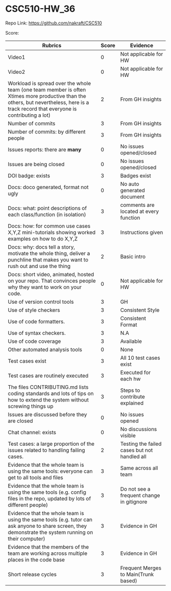 # CSC510-HW_36

Repo Link: https://github.com/nakraft/CSC510

Score: 

|Rubrics|Score|Evidence|
|-----|---------|---------|
|Video1| 0 | Not applicable for HW  | 
|Video2| 0 | Not applicable for HW | 
|Workload is spread over the whole team (one team member is often Xtimes more productive than the others, but nevertheless, here is a track record that everyone is contributing a lot)| 2 | From GH insights |
|Number of commits| 3 | From GH insights |
|Number of commits: by different people| 3 | From GH insights |
|Issues reports: there are **many**| 0 | No issues opened/closed |
|Issues are being closed| 0 | No issues opened/closed |
|DOI badge: exists| 3 | Badges exist |
|Docs: doco generated, format not ugly | 0 | No auto generated document |
|Docs: what: point descriptions of each class/function (in isolation) | 3 | comments are located at every function |
|Docs: how: for common use cases X,Y,Z mini-tutorials showing worked examples on how to do X,Y,Z| 3 | Instructions given |
|Docs: why: docs tell a story, motivate the whole thing, deliver a punchline that makes you want to rush out and use the thing| 2 | Basic intro |
|Docs: short video, animated, hosted on your repo. That convinces people why they want to work on your code.| 0 | Not applicable for HW |
|Use of version control tools| 3 | GH |
|Use of style checkers | 3 | Consistent Style |
|Use of code formatters. | 3 | Consistent Format |
|Use of syntax checkers. | 3 | N.A |
|Use of code coverage | 3 | Available |
|Other automated analysis tools| 0 | None |
|Test cases exist| 3 | All 10 test cases exist |
|Test cases are routinely executed| 3 | Executed for each hw |
|The files CONTRIBUTING.md lists coding standards and lots of tips on how to extend the system without screwing things up| 3 | Steps to contribute explained |
|Issues are discussed before they are closed| 0 | No issues opened |
|Chat channel: exists| 0 | No discussions visible |
|Test cases: a large proportion of the issues related to handling failing cases.| 2 | Testing the failed cases but not handled all |
|Evidence that the whole team is using the same tools: everyone can get to all tools and files| 3 | Same across all team
|Evidence that the whole team is using the same tools (e.g. config files in the repo, updated by lots of different people)| 3 | Do not see a frequent change in gitignore|
|Evidence that the whole team is using the same tools (e.g. tutor can ask anyone to share screen, they demonstrate the system running on their computer)| 3 | Evidence in GH|
|Evidence that the members of the team are working across multiple places in the code base| 3 | Evidence in GH |
|Short release cycles | 3 | Frequent Merges to Main(Trunk based) |
